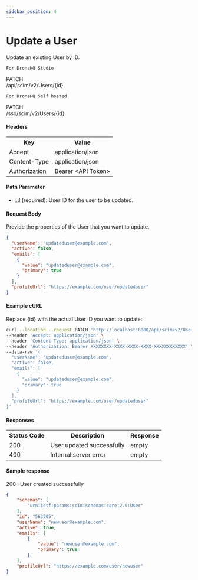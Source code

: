 ```yaml
---
sidebar_position: 4
---
```


# Update a User

Update an existing User by ID.

`For DronaHQ Studio`
<div class="apidocs-header">
    <div class="method patch">PATCH</div>
    <div class="endpoint">/api/scim/v2/Users/&#123;id&#125;</div>
</div>

`For DronaHQ Self hosted`
<div class="apidocs-header">
    <div class="method patch">PATCH</div>
    <div class="endpoint">/sso/scim/v2/Users/&#123;id&#125;</div>
</div>

#### Headers
<table>
    <tr>
        <th>Key</th>
        <th>Value</th>
    </tr>
    <tr>
        <td>Accept</td>
        <td>application/json</td>
    </tr>
    <tr>
        <td>Content-Type</td>
        <td>application/json</td>
    </tr>
    <tr>
        <td>Authorization</td>
        <td>Bearer &lt;API Token&gt;</td>
    </tr>
</table>

#### Path Parameter

- `id` (required): User ID for the user to be updated.

#### Request Body

Provide the properties of the User that you want to update.

```json
{
  "userName": "updateduser@example.com",
  "active": false,
  "emails": [
    {
      "value": "updateduser@example.com",
      "primary": true
    }
  ],
  "profileUrl": "https://example.com/user/updateduser"
}
```

#### Example cURL
Replace {id} with the actual User ID you want to update:

```bash
curl --location --request PATCH 'http://localhost:8080/api/scim/v2/Users/{id}' \
--header 'Accept: application/json' \
--header 'Content-Type: application/json' \
--header 'Authorization: Bearer XXXXXXXX-XXXX-XXXX-XXXX-XXXXXXXXXXXX' \
--data-raw '{
  "userName": "updateduser@example.com",
  "active": false,
  "emails": [
    {
      "value": "updateduser@example.com",
      "primary": true
    }
  ],
  "profileUrl": "https://example.com/user/updateduser"
}'
```

#### Responses
<table>
    <tr>
        <th>Status Code</th>
        <th>Description</th>
        <th>Response</th>
    </tr>
    <tr>
        <td>200</td>
        <td>User updated successfully</td>
        <td>empty</td>
    </tr>
    <tr>
        <td>400</td>
        <td>Internal server error</td>
        <td>empty</td>
    </tr>
</table>

#### Sample response
200 : User created successfully

```json
{
    "schemas": [
        "urn:ietf:params:scim:schemas:core:2.0:User"
    ],
    "id": "563505",
    "userName": "newuser@example.com",
    "active": true,
    "emails": [
        {
            "value": "newuser@example.com",
            "primary": true
        }
    ],
    "profileUrl": "https://example.com/user/newuser"
}
```
